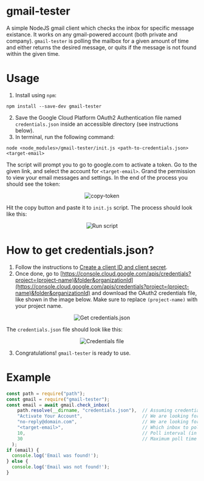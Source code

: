 # gmail-tester
A simple NodeJS gmail client which checks the inbox for specific message existance.
It works on any gmail-powered account (both private and company).
`gmail-tester` is polling the mailbox for a given amount of time and either returns the desired message, or quits if the message is not found within the given time.

# Usage
1. Install using `npm`: 
```
npm install --save-dev gmail-tester
```
2. Save the Google Cloud Platform OAuth2 Authentication file named `credentials.json` inside an accessible directory (see instructions below). 
3. In terminal, run the following command:
```
node <node_modules>/gmail-tester/init.js <path-to-credentials.json> <target-email>
```
The script will prompt you to go to google.com to activate a token. Go to the given link, and select the account for `<target-email>`. Grand the permission to view your email messages and settings. In the end of the process you should see the token:
<p align="center">
  <img src="https://i.ibb.co/sJm97H1/copy-token.png" alt="copy-token" border="0">
</p>

Hit the copy button and paste it to `init.js` script.
The process should look like this:
<p align="center">
  <img src="https://i.ibb.co/HKSRp3k/run-script.png" alt="Run script">
</p>

# How to get credentials.json?
1. Follow the instructions to [Create a client ID and client secret](https://developers.google.com/adwords/api/docs/guides/authentication#create_a_client_id_and_client_secret).
2. Once done, go to [https://console.cloud.google.com/apis/credentials?project=(project-name)&folder&organizationId](https://console.cloud.google.com/apis/credentials?project=(project-name)&folder&organizationId) and download the OAuth2 credentials file, like shown in the image below. Make sure to replace `(project-name)` with your project name.
<p align="center">
  <img src="https://i.ibb.co/z5FL6YK/get-credentials-json.png" alt="Get credentials.json">
</p>

The `credentials.json` file should look like this:
<p align="center">
  <img src="https://i.ibb.co/1stgn28/credentials.png" alt="Credentials file">
</p>

3. Congratulations! `gmail-tester` is ready to use.

# Example
```javascript
const path = require("path");
const gmail = require("gmail-tester");
const email = await gmail.check_inbox(
    path.resolve(__dirname, "credentials.json"),  // Assuming credentials.json is in the same directory where the example is.
    "Activate Your Account",                      // We are looking for 'Activate Your Account' in the subject of the message.
    "no-reply@domain.com",                        // We are looking for a sender header which has 'no-reply@domain.com' in it.
    "<target-email>",                             // Which inbox to poll. credentials.json should contain the credentials to it.
    10,                                           // Poll interval (in seconds).
    30                                            // Maximum poll time (in seconds), after which we'll giveup.
  );
if (email) {
  console.log('Email was found!');
} else {
  console.log('Email was not found!');
}
```
